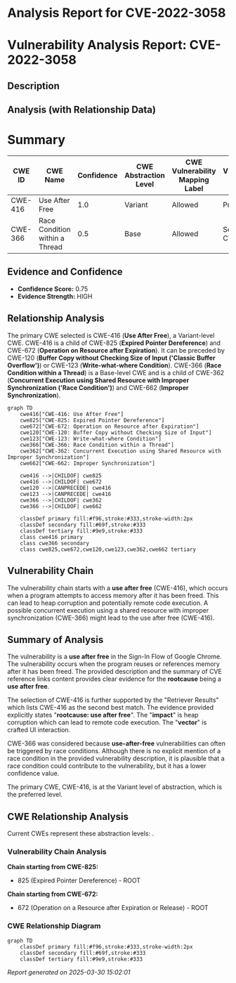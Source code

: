 # Analysis Report for CVE-2022-3058

# Vulnerability Analysis Report: CVE-2022-3058

## Description



## Analysis (with Relationship Data)

# Summary
| CWE ID | CWE Name | Confidence | CWE Abstraction Level | CWE Vulnerability Mapping Label | CWE-Vulnerability Mapping Notes |
|---|---|---|---|---|---|
| CWE-416 | Use After Free | 1.0 | Variant | Allowed | Primary CWE |
| CWE-366 | Race Condition within a Thread | 0.5 | Base | Allowed | Secondary CWE |

## Evidence and Confidence

*   **Confidence Score:** 0.75
*   **Evidence Strength:** HIGH

## Relationship Analysis
The primary CWE selected is CWE-416 (**Use After Free**), a Variant-level CWE. CWE-416 is a child of CWE-825 (**Expired Pointer Dereference**) and CWE-672 (**Operation on Resource after Expiration**). It can be preceded by CWE-120 (**Buffer Copy without Checking Size of Input ('Classic Buffer Overflow')**) or CWE-123 (**Write-what-where Condition**).
CWE-366 (**Race Condition within a Thread**) is a Base-level CWE and is a child of CWE-362 (**Concurrent Execution using Shared Resource with Improper Synchronization ('Race Condition')**) and CWE-662 (**Improper Synchronization**).

```mermaid
graph TD
    cwe416["CWE-416: Use After Free"]
    cwe825["CWE-825: Expired Pointer Dereference"]
    cwe672["CWE-672: Operation on Resource after Expiration"]
    cwe120["CWE-120: Buffer Copy without Checking Size of Input"]
    cwe123["CWE-123: Write-what-where Condition"]
    cwe366["CWE-366: Race Condition within a Thread"]
    cwe362["CWE-362: Concurrent Execution using Shared Resource with Improper Synchronization"]
    cwe662["CWE-662: Improper Synchronization"]
    
    cwe416 -->|CHILDOF| cwe825
    cwe416 -->|CHILDOF| cwe672
    cwe120 -->|CANPRECEDE| cwe416
    cwe123 -->|CANPRECEDE| cwe416
    cwe366 -->|CHILDOF| cwe362
    cwe366 -->|CHILDOF| cwe662
    
    classDef primary fill:#f96,stroke:#333,stroke-width:2px
    classDef secondary fill:#69f,stroke:#333
    classDef tertiary fill:#9e9,stroke:#333
    class cwe416 primary
    class cwe366 secondary
    class cwe825,cwe672,cwe120,cwe123,cwe362,cwe662 tertiary
```

## Vulnerability Chain
The vulnerability chain starts with a **use after free** (CWE-416), which occurs when a program attempts to access memory after it has been freed. This can lead to heap corruption and potentially remote code execution. A possible concurrent execution using a shared resource with improper synchronization (CWE-366) might lead to the use after free (CWE-416).

## Summary of Analysis
The vulnerability is a **use after free** in the Sign-In Flow of Google Chrome. The vulnerability occurs when the program reuses or references memory after it has been freed. The provided description and the summary of CVE reference links content provides clear evidence for the **rootcause** being a **use after free**.

The selection of CWE-416 is further supported by the "Retriever Results" which lists CWE-416 as the second best match. The evidence provided explicitly states "**rootcause: use after free**". The "**impact**" is heap corruption which can lead to remote code execution. The "**vector**" is crafted UI interaction.

CWE-366 was considered because **use-after-free** vulnerabilities can often be triggered by race conditions. Although there is no explicit mention of a race condition in the provided vulnerability description, it is plausible that a race condition could contribute to the vulnerability, but it has a lower confidence value.

The primary CWE, CWE-416, is at the Variant level of abstraction, which is the preferred level.


## CWE Relationship Analysis

Current CWEs represent these abstraction levels: .


### Vulnerability Chain Analysis

**Chain starting from CWE-825:**
- 825 (Expired Pointer Dereference) - ROOT


**Chain starting from CWE-672:**
- 672 (Operation on a Resource after Expiration or Release) - ROOT



### CWE Relationship Diagram

```mermaid
graph TD
    classDef primary fill:#f96,stroke:#333,stroke-width:2px
    classDef secondary fill:#69f,stroke:#333
    classDef tertiary fill:#9e9,stroke:#333
```



*Report generated on 2025-03-30 15:02:01*
